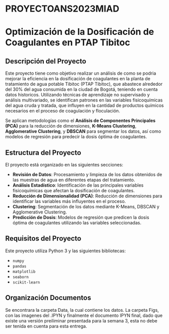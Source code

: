 # PROYECTOANS2023MIAD

# Optimización de la Dosificación de Coagulantes en PTAP Tibitoc

## Descripción del Proyecto

Este proyecto tiene como objetivo realizar un análisis de como se podria mejorar la eficiencia en la dosificación de coagulantes en la planta de tratamiento de agua potable Tibitoc (PTAP Tibitoc), que abastece alrededor del 30% del agua consumida en la ciudad de Bogotá, teniendo en cuenta datos historicos. Utilizando técnicas de aprendizaje no supervisado y análisis multivariado, se identifican patrones en las variables fisicoquímicas del agua cruda y tratada, que influyen en la cantidad de productos químicos necesarios en el proceso de coagulación y floculación.

Se aplican metodologías como el **Análisis de Componentes Principales (PCA)** para la reducción de dimensiones, **K-Means Clustering**, **Agglomerative Clustering**, y **DBSCAN** para segmentar los datos, así como modelos de regresión para predecir la dosis óptima de coagulantes.

## Estructura del Proyecto

El proyecto está organizado en las siguientes secciones:

- **Revisión de Datos**: Procesamiento y limpieza de los datos obtenidos de las muestras de agua en diferentes etapas del tratamiento.
- **Análisis Estadístico**: Identificación de las principales variables fisicoquímicas que afectan la dosificación de coagulantes.
- **Reducción de Dimensionalidad (PCA)**: Reducción de dimensiones para identificar las variables más influyentes en el proceso.
- **Clustering**: Segmentación de los datos mediante K-Means, DBSCAN y Agglomerative Clustering.
- **Predicción de Dosis**: Modelos de regresión que predicen la dosis óptima de coagulantes utilizando las variables seleccionadas.

## Requisitos del Proyecto

Este proyecto utiliza Python 3 y las siguientes bibliotecas:

- `numpy`
- `pandas`
- `matplotlib`
- `seaborn`
- `scikit-learn`

## Organización Documentos

Se encontrara la carpeta Data, la cual contiene los datos. La carpeta Figs, con las imagenes del .IPYN y finalmente el documento IPYN final, dado que existe una versión preiliminar presentada para la semana 3, esta no debe ser tenida en cuenta para esta entrega.
